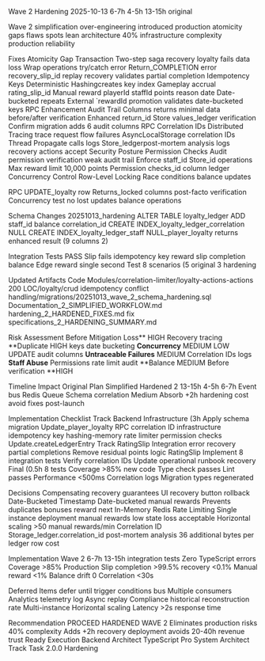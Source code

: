 Wave 2 Hardening 2025-10-13 6-7h 4-5h 13-15h original

Wave 2 simplification over-engineering introduced production atomicity gaps flaws spots lean architecture 40% infrastructure complexity production reliability

Fixes Atomicity Gap Transaction Two-step saga recovery loyalty fails data loss Wrap operations try/catch error Return_COMPLETION error recovery_slip_id replay recovery validates partial completion Idempotency Keys Deterministic Hashingcreates key index Gameplay accrual rating_slip_id Manual reward playerId staffId points reason date Date-bucketed repeats External `rewardId promotion validates date-bucketed keys RPC Enhancement Audit Trail Columns returns minimal data before/after verification Enhanced return_id Store values_ledger verification Confirm migration adds 6 audit columns RPC Correlation IDs Distributed Tracing trace request flow failures AsyncLocalStorage correlation IDs Thread Propagate calls logs Store_ledgerpost-mortem analysis logs recovery actions accept Security Posture Permission Checks Audit permission verification weak audit trail Enforce staff_id Store_id operations Max reward limit 10,000 points Permission checks_id column ledger Concurrency Control Row-Level Locking Race conditions balance updates

RPC UPDATE_loyalty row Returns_locked columns post-facto verification Concurrency test no lost updates balance operations

Schema Changes 20251013_hardening ALTER TABLE loyalty_ledger ADD staff_id balance correlation_id CREATE INDEX_loyalty_ledger_correlation NULL CREATE INDEX_loyalty_ledger_staff NULL_player_loyalty returns enhanced result (9 columns 2)

Integration Tests PASS Slip fails idempotency key reward slip completion balance Edge reward single second Test 8 scenarios (5 original 3 hardening

Updated Artifacts Code Modules/correlation-limiter/loyalty-actions-actions 200 LOC/loyalty/crud idempotency conflict handling/migrations/20251013_wave_2_schema_hardening.sql Documentation_2_SIMPLIFIED_WORKFLOW.md hardening_2_HARDENED_FIXES.md fix specifications_2_HARDENING_SUMMARY.md

Risk Assessment Before Mitigation Loss** HIGH Recovery tracing **Duplicate HIGH keys date bucketing **Concurrency** MEDIUM LOW UPDATE audit columns **Untraceable Failures** MEDIUM Correlation IDs logs **Staff Abuse** Permissions rate limit audit **Balance MEDIUM Before verification **HIGH

Timeline Impact Original Plan Simplified Hardened 2 13-15h 4-5h 6-7h Event bus Redis Queue Schema correlation Medium Absorb +2h hardening cost avoid fixes post-launch

Implementation Checklist Track Backend Infrastructure (3h Apply schema migration Update_player_loyalty RPC correlation ID infrastructure idempotency key hashing-memory rate limiter permission checks Update.createLedgerEntry Track RatingSlip Integration error recovery partial completions Remove residual points logic RatingSlip Implement 8 integration tests Verify correlation IDs Update operational runbook recovery Final (0.5h 8 tests Coverage >85% new code Type check passes Lint passes Performance <500ms Correlation logs Migration types regenerated

Decisions Compensating recovery guarantees UI recovery button rollback Date-Bucketed Timestamp Date-bucketed manual rewards Prevents duplicates bonuses reward next In-Memory Redis Rate Limiting Single instance deployment manual rewards low state loss acceptable Horizontal scaling >50 manual rewards/min Correlation ID Storage_ledger.correlation_id post-mortem analysis 36 additional bytes per ledger row cost

Implementation Wave 2 6-7h 13-15h integration tests Zero TypeScript errors Coverage >85% Production Slip completion >99.5% recovery <0.1% Manual reward <1% Balance drift 0 Correlation <30s

Deferred Items defer until trigger conditions bus Multiple consumers Analytics telemetry log Async replay Compliance historical reconstruction rate Multi-instance Horizontal scaling Latency >2s response time

Recommendation PROCEED HARDENED WAVE 2 Eliminates production risks 40% complexity Adds +2h recovery deployment avoids 20-40h revenue trust Ready Execution Backend Architect TypeScript Pro System Architect Track Task 2.0.0 Hardening
